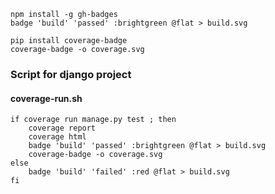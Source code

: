 ```shell
npm install -g gh-badges
badge 'build' 'passed' :brightgreen @flat > build.svg

pip install coverage-badge
coverage-badge -o coverage.svg
```

### Script for django project
#### coverage-run.sh
```shell
if coverage run manage.py test ; then
    coverage report
    coverage html
    badge 'build' 'passed' :brightgreen @flat > build.svg
    coverage-badge -o coverage.svg
else
    badge 'build' 'failed' :red @flat > build.svg
fi
```
